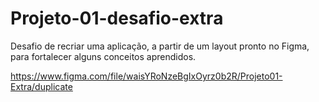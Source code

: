 # Projeto-01-desafio-extra
Desafio de recriar uma aplicação, a partir de um layout pronto no Figma, para fortalecer alguns conceitos aprendidos.

https://www.figma.com/file/waisYRoNzeBgIxOyrz0b2R/Projeto01-Extra/duplicate
